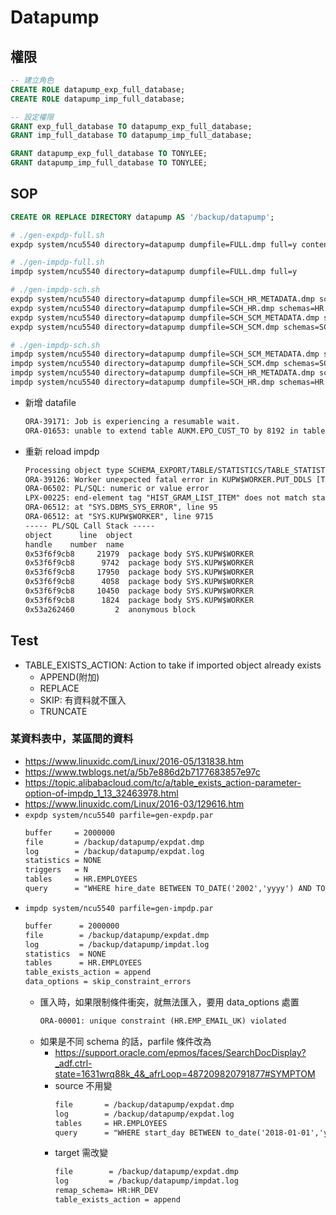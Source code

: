 # Datapump
## 權限
```sql
-- 建立角色
CREATE ROLE datapump_exp_full_database;
CREATE ROLE datapump_imp_full_database;

-- 設定權限
GRANT exp_full_database TO datapump_exp_full_database;
GRANT imp_full_database TO datapump_imp_full_database;

GRANT datapump_exp_full_database TO TONYLEE;
GRANT datapump_imp_full_database TO TONYLEE;
```

## SOP
```sql
CREATE OR REPLACE DIRECTORY datapump AS '/backup/datapump';
```

```bash
# ./gen-expdp-full.sh
expdp system/ncu5540 directory=datapump dumpfile=FULL.dmp full=y content=metadata_only

# ./gen-impdp-full.sh
impdp system/ncu5540 directory=datapump dumpfile=FULL.dmp full=y

# ./gen-impdp-sch.sh
expdp system/ncu5540 directory=datapump dumpfile=SCH_HR_METADATA.dmp schemas=HR content=metadata_only
expdp system/ncu5540 directory=datapump dumpfile=SCH_HR.dmp schemas=HR content=data_only
expdp system/ncu5540 directory=datapump dumpfile=SCH_SCM_METADATA.dmp schemas=SCM content=metadata_only
expdp system/ncu5540 directory=datapump dumpfile=SCH_SCM.dmp schemas=SCM content=data_only

# ./gen-impdp-sch.sh
impdp system/ncu5540 directory=datapump dumpfile=SCH_SCM_METADATA.dmp schemas=SCM
impdp system/ncu5540 directory=datapump dumpfile=SCH_SCM.dmp schemas=SCM
impdp system/ncu5540 directory=datapump dumpfile=SCH_HR_METADATA.dmp schemas=HR
impdp system/ncu5540 directory=datapump dumpfile=SCH_HR.dmp schemas=HR
```
- 新增 datafile
    ```txt
    ORA-39171: Job is experiencing a resumable wait.
    ORA-01653: unable to extend table AUKM.EPO_CUST_TO by 8192 in tablespace TS_AUKM
    ```
- 重新 reload impdp
    ```txt
    Processing object type SCHEMA_EXPORT/TABLE/STATISTICS/TABLE_STATISTICS
    ORA-39126: Worker unexpected fatal error in KUPW$WORKER.PUT_DDLS [TABLE_STATISTICS]
    ORA-06502: PL/SQL: numeric or value error
    LPX-00225: end-element tag "HIST_GRAM_LIST_ITEM" does not match start-element tag "EPVALUE"
    ORA-06512: at "SYS.DBMS_SYS_ERROR", line 95
    ORA-06512: at "SYS.KUPW$WORKER", line 9715
    ----- PL/SQL Call Stack -----
    object      line  object
    handle    number  name
    0x53f6f9cb8     21979  package body SYS.KUPW$WORKER
    0x53f6f9cb8      9742  package body SYS.KUPW$WORKER
    0x53f6f9cb8     17950  package body SYS.KUPW$WORKER
    0x53f6f9cb8      4058  package body SYS.KUPW$WORKER
    0x53f6f9cb8     10450  package body SYS.KUPW$WORKER
    0x53f6f9cb8      1824  package body SYS.KUPW$WORKER
    0x53a262460         2  anonymous block
    ```

## Test
- TABLE_EXISTS_ACTION: Action to take if imported object already exists
    - APPEND(附加)
    - REPLACE
    - SKIP: 有資料就不匯入
    - TRUNCATE

### 某資料表中，某區間的資料
- https://www.linuxidc.com/Linux/2016-05/131838.htm
- https://www.twblogs.net/a/5b7e886d2b7177683857e97c
- https://topic.alibabacloud.com/tc/a/table_exists_action-parameter-option-of-impdp_1_13_32463978.html
- https://www.linuxidc.com/Linux/2016-03/129616.htm
- `expdp system/ncu5540 parfile=gen-expdp.par`
    ```txt
    buffer     = 2000000
    file       = /backup/datapump/expdat.dmp
    log        = /backup/datapump/expdat.log
    statistics = NONE
    triggers   = N
    tables     = HR.EMPLOYEES
    query      = "WHERE hire_date BETWEEN TO_DATE('2002','yyyy') AND TO_DATE('2003','yyyy')"
    ```
- `impdp system/ncu5540 parfile=gen-impdp.par`
    ```txt
    buffer      = 2000000
    file        = /backup/datapump/expdat.dmp
    log         = /backup/datapump/impdat.log
    statistics  = NONE
    tables      = HR.EMPLOYEES
    table_exists_action = append
    data_options = skip_constraint_errors
    ```
    - 匯入時，如果限制條件衝突，就無法匯入，要用 data_options 處置
        ```txt
        ORA-00001: unique constraint (HR.EMP_EMAIL_UK) violated
        ```
    - 如果是不同 schema 的話，parfile 條件改為
        - https://support.oracle.com/epmos/faces/SearchDocDisplay?_adf.ctrl-state=1631wrq88k_4&_afrLoop=487209820791877#SYMPTOM
        - source 不用變
            ```txt
            file       = /backup/datapump/expdat.dmp
            log        = /backup/datapump/expdat.log
            tables     = HR.EMPLOYEES
            query      = "WHERE start_day BETWEEN to_date('2018-01-01','yyyy-mm-dd') AND to_date('2020-09-24','yyyy-mm-dd')"
            ```
        - target 需改變
            ```txt
            file        = /backup/datapump/expdat.dmp
            log         = /backup/datapump/impdat.log
            remap_schema= HR:HR_DEV
            table_exists_action = append
            ```